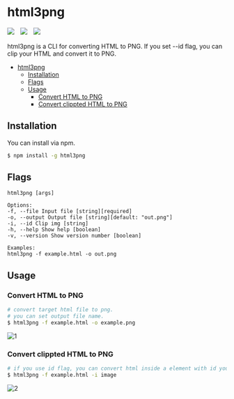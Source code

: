 # html3png

![](https://github.com/TaKO8Ki/html3png/workflows/CI/badge.svg)　![](https://img.shields.io/npm/dt/html3png.svg)　![](https://img.shields.io/npm/l/html3png)

html3png is a CLI for converting HTML to PNG. If you set --id flag, you can clip your HTML and convert it to PNG.

<!-- TOC -->

-   [html3png](#html3png)
    -   [Installation](#installation)
    -   [Flags](#flags)
    -   [Usage](#usage)
        -   [Convert HTML to PNG](#convert-html-to-png)
        -   [Convert clippted HTML to PNG](#convert-clippted-html-to-png)

<!-- /TOC -->

## Installation

You can install via npm.

```sh
$ npm install -g html3png
```

## Flags

```
html3png [args]

Options:
-f, --file Input file [string][required]
-o, --output Output file [string][default: "out.png"]
-i, --id Clip img [string]
-h, --help Show help [boolean]
-v, --version Show version number [boolean]

Examples:
html3png -f example.html -o out.png
```

## Usage

### Convert HTML to PNG

```sh
# convert target html file to png.
# you can set output file name.
$ html3png -f example.html -o example.png
```

![1](https://user-images.githubusercontent.com/41065217/82092663-afb21a80-9734-11ea-9dac-3bd40590e0ca.png)

### Convert clippted HTML to PNG

```sh
# if you use id flag, you can convert html inside a element with id you give to png.
$ html3png -f example.html -i image
```

![2](https://user-images.githubusercontent.com/41065217/82091252-fb16f980-9731-11ea-8d11-e62c99830703.png)
